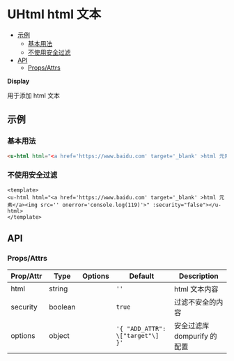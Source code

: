 <!-- 该 README.md 根据 api.yaml 和 docs/*.md 自动生成，为了方便在 GitHub 和 NPM 上查阅。如需修改，请查看源文件 -->

# UHtml html 文本

- [示例](#示例)
    - [基本用法](#基本用法)
    - [不使用安全过滤](#不使用安全过滤)
- [API]()
    - [Props/Attrs](#propsattrs)

**Display**

用于添加 html 文本

## 示例
### 基本用法

``` html
<u-html html="<a href='https://www.baidu.com' target='_blank' >html 元素</a><img src='' onerror='alert(4)'>"></u-html>
```

### 不使用安全过滤

```vue
<template>
<u-html html="<a href='https://www.baidu.com' target='_blank' >html 元素</a><img src='' onerror='console.log(119)'>" :security="false"></u-html>
</template>
```

## API
### Props/Attrs

| Prop/Attr | Type | Options | Default | Description |
| --------- | ---- | ------- | ------- | ----------- |
| html | string |  | `''` | html 文本内容 |
| security | boolean |  | `true` | 过滤不安全的内容 |
| options | object |  | `'{ "ADD_ATTR": \["target"\] }'` | 安全过滤库 dompurify 的配置 |


